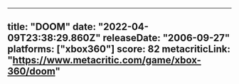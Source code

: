 
---
title: "DOOM"
date: "2022-04-09T23:38:29.860Z"
releaseDate: "2006-09-27"
platforms: ["xbox360"]
score: 82
metacriticLink: "https://www.metacritic.com/game/xbox-360/doom"
---
